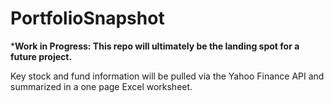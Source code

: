 # PortfolioSnapshot

***Work in Progress: This repo will ultimately be the landing spot for a future project.**

Key stock and fund information will be pulled via the Yahoo Finance API and summarized in a one page Excel worksheet.